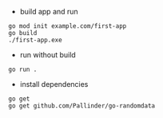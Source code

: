 - build app and run
```shell
go mod init example.com/first-app
go build
./first-app.exe
```

- run without build
```shell
go run .
```

- install dependencies
```shell
go get
go get github.com/Pallinder/go-randomdata
```